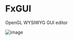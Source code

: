 # FxGUI

OpenGL WYSIWYG GUI editor

![image](https://github.com/fel88/FxGUI/assets/15663687/88b9c1e0-5dd2-4ce5-a7a8-7854fc81f999)

